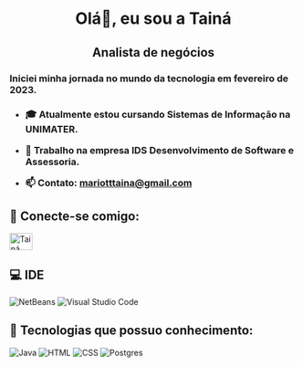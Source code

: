 <h1 align="center"> Olá👋, eu sou a Tainá</h1>
<h2 align="center"> Analista de negócios</h2>

<h3>Iniciei minha jornada no mundo da tecnologia em fevereiro de 2023.<h3>

- :mortar_board: Atualmente estou cursando Sistemas de Informação na UNIMATER.

- 💼 Trabalho na empresa IDS Desenvolvimento de Software e Assessoria.

- 📫 Contato: **mariotttaina@gmail.com**

## :handshake: Conecte-se comigo:
<p align="left">
<a href="https://www.linkedin.com/in/tainamariott/" target="blank"><img align="center" src="https://raw.githubusercontent.com/rahuldkjain/github-profile-readme-generator/master/src/images/icons/Social/linked-in-alt.svg" alt="Tainá" height="30" width="40" /></a>
</p>

## 💻 IDE
![NetBeans](https://img.shields.io/badge/Apache%20NetBeans%20IDE-1B6AC6.svg?style=for-the-badge&logo=Apache-NetBeans-IDE&logoColor=white)
![Visual Studio Code](https://img.shields.io/badge/Visual%20Studio%20Code-0078d7.svg?style=for-the-badge&logo=visual-studio-code&logoColor=white)

## 🚀 Tecnologias que possuo conhecimento: 
![Java](https://img.shields.io/badge/Java-ED8B00?style=for-the-badge&logo=java&logoColor=white)
![HTML](https://img.shields.io/badge/html-%23E34F26.svg?style=for-the-badge&logo=html&logoColor=white)
![CSS](https://img.shields.io/badge/css-%231572B6.svg?style=for-the-badge&logo=css&logoColor=white)
![Postgres](https://img.shields.io/badge/postgres-%23316192.svg?style=for-the-badge&logo=postgresql&logoColor=white)
